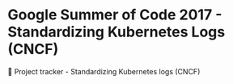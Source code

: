 # Google Summer of Code 2017 - Standardizing Kubernetes Logs (CNCF)

:rocket: Project tracker - Standardizing Kubernetes logs (CNCF)




